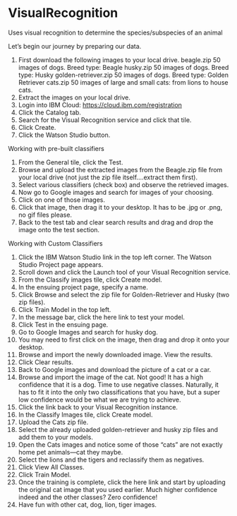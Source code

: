 # VisualRecognition
Uses visual recognition to determine the species/subspecies of an animal

Let’s begin our journey by preparing our data.
1. First download the following images to your local drive.
beagle.zip 50 images of dogs. Breed type: Beagle
husky.zip 50 images of dogs. Breed type: Husky
golden-retriever.zip 50 images of dogs. Breed type: Golden Retriever
cats.zip 50 images of large and small cats: from lions to house cats.
2. Extract the images on your local drive.
3. Login into IBM Cloud: https://cloud.ibm.com/registration
4. Click the Catalog tab.
5. Search for the Visual Recognition service and click that tile.
6. Click Create.
7. Click the Watson Studio button.

Working with pre-built classifiers
1. From the General tile, click the Test.
2. Browse and upload the extracted images from the Beagle.zip file from your local drive (not just the zip
file itself….extract them first).
3. Select various classifiers (check box) and observe the retrieved images.
4. Now go to Google images and search for images of your choosing.
5. Click on one of those images.
6. Click that image, then drag it to your desktop. It has to be .jpg or .png, no gif files please.
7. Back to the test tab and clear search results and drag and drop the image onto the test section.

Working with Custom Classifiers
1. Click the IBM Watson Studio link in the top left corner. The Watson Studio Project page
appears.
2. Scroll down and click the Launch tool of your Visual Recognition service.
3. From the Classify images tile, click Create model.
4. In the ensuing project page, specify a name.
5. Click Browse and select the zip file for Golden-Retriever and Husky (two zip files).
6. Click Train Model in the top left.
7. In the message bar, click the here link to test your model.
8. Click Test in the ensuing page.
9. Go to Google Images and search for husky dog.
10. You may need to first click on the image, then drag and drop it onto your desktop.
11. Browse and import the newly downloaded image. View the results.
12. Click Clear results.
13. Back to Google images and download the picture of a cat or a car.
14. Browse and import the image of the cat. Not good! It has a high confidence that it is a dog. Time to use
negative classes. Naturally, it has to fit it into the only two classifications that you have, but a super low
confidence would be what we are trying to achieve.
15. Click the link back to your Visual Recognition instance.
16. In the Classify Images tile, click Create model.
17. Upload the Cats zip file.
18. Select the already uploaded golden-retriever and husky zip files and add them to your models.
19. Open the Cats images and notice some of those “cats” are not exactly home pet animals—cat they
maybe.
20. Select the lions and the tigers and reclassify them as negatives.
21. Click View All Classes.
22. Click Train Model.
23. Once the training is complete, click the here link and start by uploading the original cat image that you
used earlier. Much higher confidence indeed and the other classes? Zero confidence!
24. Have fun with other cat, dog, lion, tiger images.
